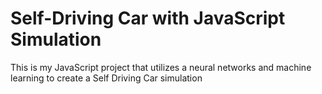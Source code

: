 # Self-Driving Car with JavaScript Simulation
This is my JavaScript project that utilizes a neural networks and machine learning to create a Self Driving Car simulation
